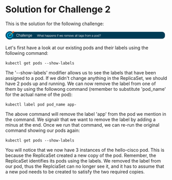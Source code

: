 # Solution for Challenge 2

This is the solution for the following challenge:

![Challenge 2](../../img/challenge2.png?raw=true "Challenge 2")

Let's first have a look at our existing pods and their labels using the following command:

```
kubectl get pods --show-labels
```

The '--show-labels' modifier allows us to see the labels that have been assigned to a pod. If we didn't change anything in the ReplicaSet, we should have 2 pods up and running. We can now remove the label from one of them by using the followong command (remember to substitute 'pod_name' for the actual name of the pod):

```
kubectl label pod pod_name app-
```

The above command will remove the label 'app' from the pod we mention in the command. We signalr that we want to remove the label by adding a minus at the end. Once we run that command, we can re-run the original command showing our pods again:

```
kubectl get pods --show-labels
```

You will notice that we now have 3 instances of the hello-cisco pod. This is because the ReplicaSet created a new copy of the pod. Remember, the ReplicaSet identifies its pods using the labels. We removed the label from our pod, thus the ReplciaSet can no longer see it, and it has to assume that a new pod needs to be created to satisfy the two required copies.
